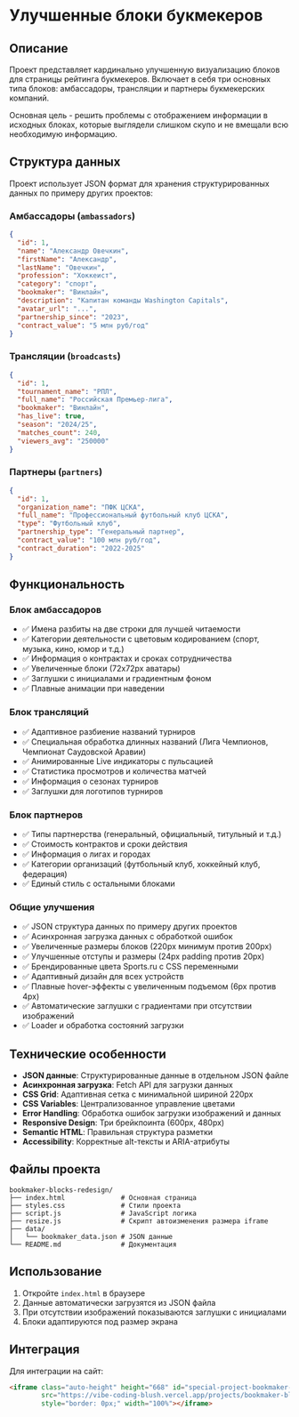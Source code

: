 # Улучшенные блоки букмекеров

## Описание

Проект представляет кардинально улучшенную визуализацию блоков для страницы рейтинга букмекеров. Включает в себя три основных типа блоков: амбассадоры, трансляции и партнеры букмекерских компаний.

Основная цель - решить проблемы с отображением информации в исходных блоках, которые выглядели слишком скупо и не вмещали всю необходимую информацию.

## Структура данных

Проект использует JSON формат для хранения структурированных данных по примеру других проектов:

### Амбассадоры (`ambassadors`)
```json
{
  "id": 1,
  "name": "Александр Овечкин",
  "firstName": "Александр",
  "lastName": "Овечкин",
  "profession": "Хоккеист",
  "category": "спорт",
  "bookmaker": "Винлайн",
  "description": "Капитан команды Washington Capitals",
  "avatar_url": "...",
  "partnership_since": "2023",
  "contract_value": "5 млн руб/год"
}
```

### Трансляции (`broadcasts`)
```json
{
  "id": 1,
  "tournament_name": "РПЛ",
  "full_name": "Российская Премьер-лига",
  "bookmaker": "Винлайн",
  "has_live": true,
  "season": "2024/25",
  "matches_count": 240,
  "viewers_avg": "250000"
}
```

### Партнеры (`partners`)
```json
{
  "id": 1,
  "organization_name": "ПФК ЦСКА",
  "full_name": "Профессиональный футбольный клуб ЦСКА",
  "type": "Футбольный клуб",
  "partnership_type": "Генеральный партнер",
  "contract_value": "100 млн руб/год",
  "contract_duration": "2022-2025"
}
```

## Функциональность

### Блок амбассадоров
- ✅ Имена разбиты на две строки для лучшей читаемости
- ✅ Категории деятельности с цветовым кодированием (спорт, музыка, кино, юмор и т.д.)
- ✅ Информация о контрактах и сроках сотрудничества
- ✅ Увеличенные блоки (72x72px аватары)
- ✅ Заглушки с инициалами и градиентным фоном
- ✅ Плавные анимации при наведении

### Блок трансляций
- ✅ Адаптивное разбиение названий турниров
- ✅ Специальная обработка длинных названий (Лига Чемпионов, Чемпионат Саудовской Аравии)
- ✅ Анимированные Live индикаторы с пульсацией
- ✅ Статистика просмотров и количества матчей
- ✅ Информация о сезонах турниров
- ✅ Заглушки для логотипов турниров

### Блок партнеров
- ✅ Типы партнерства (генеральный, официальный, титульный и т.д.)
- ✅ Стоимость контрактов и сроки действия
- ✅ Информация о лигах и городах
- ✅ Категории организаций (футбольный клуб, хоккейный клуб, федерация)
- ✅ Единый стиль с остальными блоками

### Общие улучшения
- ✅ JSON структура данных по примеру других проектов
- ✅ Асинхронная загрузка данных с обработкой ошибок
- ✅ Увеличенные размеры блоков (220px минимум против 200px)
- ✅ Улучшенные отступы и размеры (24px padding против 20px)
- ✅ Брендированные цвета Sports.ru с CSS переменными
- ✅ Адаптивный дизайн для всех устройств
- ✅ Плавные hover-эффекты с увеличенным подъемом (6px против 4px)
- ✅ Автоматические заглушки с градиентами при отсутствии изображений
- ✅ Loader и обработка состояний загрузки

## Технические особенности

- **JSON данные**: Структурированные данные в отдельном JSON файле
- **Асинхронная загрузка**: Fetch API для загрузки данных
- **CSS Grid**: Адаптивная сетка с минимальной шириной 220px
- **CSS Variables**: Централизованное управление цветами
- **Error Handling**: Обработка ошибок загрузки изображений и данных
- **Responsive Design**: Три брейкпоинта (600px, 480px)
- **Semantic HTML**: Правильная структура разметки
- **Accessibility**: Корректные alt-тексты и ARIA-атрибуты

## Файлы проекта

```
bookmaker-blocks-redesign/
├── index.html              # Основная страница
├── styles.css              # Стили проекта
├── script.js               # JavaScript логика
├── resize.js               # Скрипт автоизменения размера iframe
├── data/
│   └── bookmaker_data.json # JSON данные
└── README.md               # Документация
```

## Использование

1. Откройте `index.html` в браузере
2. Данные автоматически загрузятся из JSON файла
3. При отсутствии изображений показываются заглушки с инициалами
4. Блоки адаптируются под размер экрана

## Интеграция

Для интеграции на сайт:
```html
<iframe class="auto-height" height="668" id="special-project-bookmaker-blocks-redesign" 
        src="https://vibe-coding-blush.vercel.app/projects/bookmaker-blocks-redesign/index.html" 
        style="border: 0px;" width="100%"></iframe>
``` 